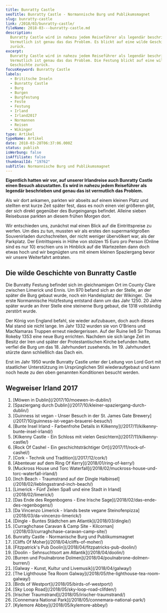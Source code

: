 ```yaml
---
title: Bunratty Castle
seoTitle: Bunratty Castle - Normannische Burg und Publikumsmagnet
slug: bunratty-castle
link: /2018/03/bunratty-castle/
fileName: 2018-03---bunratty-castle.md
description:
  Bunratty Castle wird in nahezu jedem Reiseführer als legendär beschrieben
  Vermutlich ist genau das das Problem. Es blickt auf eine wilde Geschichte
  zurück.
excerpt:
  Bunratty Castle wird in nahezu jedem Reiseführer als legendär beschrieben
  Vermutlich ist genau das das Problem. Die Festung blickt auf eine wilde
  Geschichte zurück.
focusKeyword: Bunratty Castle
labels:
  - Brititsche Inseln
  - Bunratty Castle
  - Burg
  - Burgen
  - Burgfestung
  - Feste
  - Festung
  - Irland
  - Irland2017
  - Normannen
  - Reisen
  - Wikinger
type: Artikel
typeName: Artikel
date: 2018-03-28T06:37:06.000Z
status: publish
isWerbung: false
isAffiliate: false
thumbnailId: "19762"
subTitle: Normannische Burg und Publikumsmagnet
---
```


<strong>Eigentlich hatten wir vor, auf unserer Irlandreise auch Bunratty Castle
einen Besuch abzustatten. Es wird in nahezu jedem Reiseführer als legendär
beschrieben und genau das ist vermutlich das Problem.</strong>

Als wir dort ankamen, parkten wir abseits auf einem kleinen Platz und stellten
erst kurze Zeit später fest, dass es noch einen viel größeren gibt, der sich
direkt gegenüber des Burgeingangs befindet. Alleine sieben Reisebusse parkten an
diesem frühen Morgen dort.

Wir entschieden uns, zunächst mal einen Blick auf die Eintrittspreise zu werfen.
Um dies zu tun, mussten wir als erstes den supermarktgroßen Souvenirladen
durchschreiten, der nicht weniger übervölkert war, als der Parkplatz. Der
Eintrittspreis in Höhe von stolzen 15 Euro pro Person (Online sind es nur 10)
erschien uns in Hinblick auf die Wartezeiten dann doch etwas hoch und wir
begnügten uns mit einem kleinen Spaziergang bevor wir unsere Weiterfahrt
antraten.

## Die wilde Geschichte von Bunratty Castle

Die Bunratty Festung befindet sich im gleichnamigen Ort im County Clare zwischen
Limerick und Ennis. Um 970 befand sich an der Stelle, an der später die Burg
gebaut wurde, noch ein Handelsplatz der Wikinger.  Die erste Normannische
Holzfestung entstand dann um das Jahr 1250. 20 Jahre später wurde an ihrer
Stelle eine steinerne Burg gebaut, die 1318 vollständig zerstört wurde.

Der König von England befahl, sie wieder aufzubauen, doch auch dieses Mal stand
sie nicht lange. Im Jahr 1332 wurden sie von O’Briens und MacNamaras Truppen
erneut niedergerissen. Auf der Ruine ließ Sir Thomas Rokeby 1353 eine neue Burg
errichten. Nachdem sie sich lange Zeit im Besitz der Iren und später der
Protestantischen Kirche befunden hatte, verfiel die Burg um das 18. Jahrhundert
zusehends. Im 19. Jahrhundert stürzte dann schließlich das Dach ein.

Erst im Jahr 1950 wurde Bunratty Castle unter der Leitung von Lord Gort mit
staatlicher Unterstützung im Ursprünglichen Stil wiederaufgebaut und kann noch
heute zu den oben genannten Konditionen besucht werden.

## Wegweiser Irland 2017

<ol>
    <li> [Möwen in Dublin](/2017/10/moewen-in-dublin/) </li>
    <li> [Spaziergang durch Dublin](/2017/10/kleiner-spaziergang-durch-dublin/) </li>
    <li> [Guinness ist vegan - Unser Besuch in der St. James Gate Brewery](/2017/10/guinness-ist-vegan-brauerei-besuch/) </li>
    <li> [Bunte Insel Irland - Farbenfrohe Details in Kilkenny](/2017/11/kilkenny-bunte-insel-irland/) </li>
    <li> [Kilkenny Castle - Ein Schloss mit vielen Gesichtern](/2017/11/kilkenny-castle/) </li>
    <li> [Rock Of Cashel - Ein geschichtsträchtiger Ort](/2017/11/rock-of-cashel/) </li>
    <li> [Cork - Technik und Tradition](/2017/12/cork/) </li>
    <li> [Abenteuer auf dem Ring Of Kerry](/2018/01/ring-of-kerry/) </li>
    <li> [Muckross House und Torc Waterfall](/2018/02/muckross-house-und-torc-waterfall-irland/) </li>
    <li> [Inch Beach - Traumstrand auf der Dingle Halbinsel](/2018/02/lieblingsstrand-inch-beach/) </li>
    <li> [Limerick - Fünf Zeilen Spaß und eine Stadt in Irland](/2018/02/limerick/) </li>
    <li> [Das Ende des Regenbogens - Eine Irische Sage](/2018/02/das-ende-des-regenbogens/) </li>
    <li> [Da Vincenzo Limerick - Irlands beste vegane Steinofenpizza](/2018/03/da-vincenzo-limerick/) </li>
    <li> [Dingle - Buntes Städtchen am Atlantik](/2018/03/dingle/) </li>
    <li> [Curraghchase Caravan &amp; Camp Site - Kilcornan](/2018/03/curraghchase-caravan-camp-site/) </li>
    <li>Bunratty Castle - Normanische Burg und Publikumsmagnet</li>
    <li> [Cliffs Of Moher](/2018/04/cliffs-of-moher/) </li>
    <li> [Fitzpatrick's Pub Doolin](/2018/04/fitzpatricks-pub-doolin/) </li>
    <li> [Doolin - Sehnsuchtsort am Atlantik](/2018/04/doolin/) </li>
    <li> [Burren und Poulnabrone Dolmen](/2018/04/poulnabrone-dolmen-burren/) </li>
    <li> [Galway - Kunst, Kultur und Livemusik](/2018/04/galway/) </li>
    <li> [The Lighthouse Tea Room Galway](/2018/05/the-lighthouse-tea-room-galway/) </li>
    <li> [Birds of Westport](/2018/05/birds-of-westport/) </li>
    <li> [Sky Loop Road](/2018/05/sky-loop-road-clifden/) </li>
    <li> [Irischer Traumstrand](/2018/05/irischer-traumstrand/) </li>
    <li> [Connemara National Park](/2018/05/connemara-national-park/) </li>
    <li> [Kylemore Abbey](/2018/05/kylemore-abbey/) </li>
</ol>
